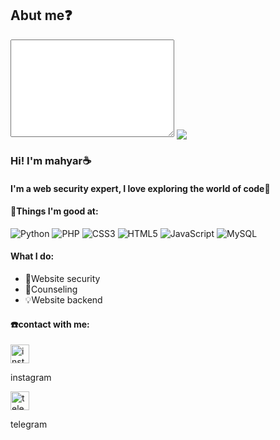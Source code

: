 ## Abut me❓️
<textarea name="" id="" cols="30" rows="10"></textarea>
<img  align="center" src="https://user-images.githubusercontent.com/112952589/225633987-c75584ed-0208-44e8-a91d-3c26ea007525.svg">
<h3>Hi! I'm mahyar☕️</h3>
<h4>I'm a web security expert, 
I love exploring the world of code🔸️</h4>
<h4>💬Things I'm good at:</h4>

![Python](https://img.shields.io/badge/python-3670A0?style=for-the-badge&logo=python&logoColor=ffdd54)
![PHP](https://img.shields.io/badge/php-%23777BB4.svg?style=for-the-badge&logo=php&logoColor=white)
![CSS3](https://img.shields.io/badge/css3-%231572B6.svg?style=for-the-badge&logo=css3&logoColor=white)
![HTML5](https://img.shields.io/badge/html5-%23E34F26.svg?style=for-the-badge&logo=html5&logoColor=white)
![JavaScript](https://img.shields.io/badge/javascript-%23323330.svg?style=for-the-badge&logo=javascript&logoColor=%23F7DF1E)
![MySQL](https://img.shields.io/badge/mysql-%2300f.svg?style=for-the-badge&logo=mysql&logoColor=white)

<h4>What I do:</h4>
  <ul>
    <li>🔐Website security</li>
    <li>💬Counseling</li>
    <li>💡Website backend</li>
  </ul>

<h4>☎️contact with me:</h4>
<img width="30px" height="30px"  src="https://s2.uupload.ir/files/instagram-new_(1)_337d.png" border="0" alt="instagram " /> <p>instagram </p>
 <img width="30px" height="30px" src="https://s2.uupload.ir/files/telegram-app--v5_vd.png" border="0" alt="telegram" /> <p>telegram </p>
